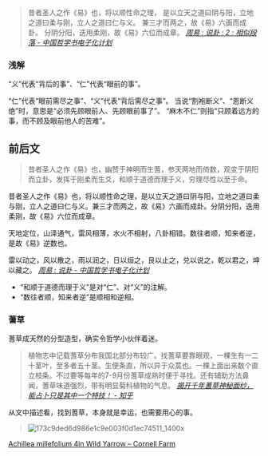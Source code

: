 >昔者圣人之作《易》也，将以顺性命之理，
是以立天之道曰阴与阳，立地之道曰柔与刚，立人之道曰仁与义。
兼三才而两之，故《易》六画而成卦。
分阴分阳，迭用柔刚，故《易》六位而成章。
<cite>[周易 : 说卦 : 2 : 相似段落 - 中国哲学书电子化计划](https://ctext.org/text.pl?node=81915&if=gb&show=parallel&remap=gb#pl429272)</cite>

### 浅解
“义”代表“背后的事”、“仁”代表“眼前的事”。

“仁”代表“眼前需尽之事”、“义”代表“背后需尽之事”。
当说“割袍断义”、“恩断义绝”时，意思是“必须先顾眼前人、先顾眼前事了”。
“麻木不仁”则指“只顾着远方的事，而不顾及眼前他人的苦难”。

## 前后文
>昔者圣人之作《易》也，幽赞于神明而生蓍，参天两地而倚数，观变于阴阳而立卦，发挥于刚柔而生爻，和顺于道德而理于义，穷理尽性以至于命。
>
昔者圣人之作《易》也，将以顺性命之理，是以立天之道曰阴与阳，立地之道曰柔与刚，立人之道曰仁与义。兼三才而两之，故《易》六画而成卦。分阴分阳，迭用柔刚，故《易》六位而成章。
>
天地定位，山泽通气，雷风相薄，水火不相射，八卦相错。数往者顺，知来者逆，是故《易》逆数也。
>
雷以动之，风以散之，雨以润之，日以烜之，艮以止之，兑以说之，乾以君之，坤以藏之。
<cite>[周易 : 说卦 - 中国哲学书电子化计划](https://ctext.org/book-of-changes/shuo-gua/zhs)</cite>

- “和顺于道德而理于义”是对“仁”、对“义”的注解。
- “数往者顺，知来者逆”是顺相和逆相。

### 蓍草
蓍草成天然的分型造型，确实令哲学小伙伴着迷。

>植物志中记载蓍草分布我国北部分布较广。找蓍草要靠眼观，一棵生有一二十茎叶，至多者五十茎。生便条直，所以异于众蒿也。一棵上面出来数个直立枝条。不过要等每年的7-9月份蓍草成熟时便于寻找。还有辅助方法鼻闻，蓍草味道强烈，带有明显菊科植物的气息。
<cite>[揭开千年蓍草神秘面纱，能占卜只是其中一个特技！ - 知乎](https://zhuanlan.zhihu.com/p/28015932)</cite>

从文中描述看，找到蓍草，本身就是幸运，也需要用心的事。

>![173c9ded6d986e1c9e003f0d1ec74511_1400x](https://github.com/hmua/hmua.github.io/assets/38511582/8f25034c-468d-4b5f-9019-df235678ecbc)
>
[Achillea millefolium 4in Wild Yarrow – Cornell Farm](https://cornellfarms.com/products/achillea-millefolium-4-common-yarrow)

